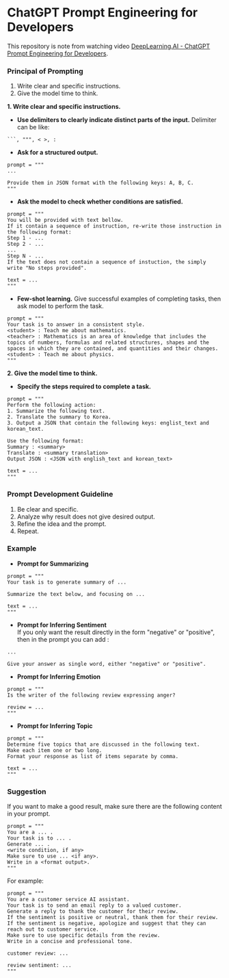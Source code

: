 # ChatGPT Prompt Engineering for Developers

This repository is note from watching video [DeepLearning.AI - ChatGPT Prompt Engineering for Developers](https://learn.deeplearning.ai/courses/chatgpt-prompt-eng/).


### Principal of Prompting
1. Write clear and specific instructions.
2. Give the model time to think.

**1. Write clear and specific instructions.**
+ **Use delimiters to clearly indicate distinct parts of the input.** Delimiter can be like: 
```
```, """, < >, :
```
+ **Ask for a structured output.** 
```
prompt = """
...

Provide them in JSON format with the following keys: A, B, C.
"""
```
+ **Ask the model to check whether conditions are satisfied.**
```
prompt = """
You will be provided with text bellow. 
If it contain a sequence of instruction, re-write those instruction in the following format:
Step 1 - ...
Step 2 - ...
...
Step N - ...
If the text does not contain a sequence of instuction, the simply write "No steps provided".

text = ...
"""
```
+ **Few-shot learning.** Give successful examples of completing tasks, then ask model to perform the task. 
```
prompt = """
Your task is to answer in a consistent style.
<student> : Teach me about mathematics.
<teacher> : Mathematics is an area of knowledge that includes the topics of numbers, formulas and related structures, shapes and the spaces in which they are contained, and quantities and their changes. 
<student> : Teach me about physics. 
"""
```

**2. Give the model time to think.**
+ **Specify the steps required to complete a task.**
```
prompt = """
Perform the following action:
1. Summarize the following text.
2. Translate the summary to Korea.
3. Output a JSON that contain the following keys: englist_text and korean_text.

Use the following format:
Summary : <summary>
Translate : <summary translation>
Output JSON : <JSON with english_text and korean_text>

text = ...
"""
```

### Prompt Development Guideline
1. Be clear and specific.
2. Analyze why result does not give desired output.
3. Refine the idea and the prompt.
4. Repeat.

### Example 
+ **Prompt for Summarizing**
```
prompt = """
Your task is to generate summary of ...

Summarize the text below, and focusing on ...

text = ...
"""
```

+ **Prompt for Inferring Sentiment** \
If you only want the result directly in the form "negative" or "positive", then in the prompt you can add :
```
...

Give your answer as single word, either "negative" or "positive".
```

+ **Prompt for Inferring Emotion** 
```
prompt = """
Is the writer of the following review expressing anger?

review = ...
"""
```

+ **Prompt for Inferring Topic** 
```
prompt = """
Determine five topics that are discussed in the following text. 
Make each item one or two long.
Format your response as list of items separate by comma.

text = ...
"""
```

### Suggestion
If you want to make a good result, make sure there are the following content in your prompt.
```
prompt = """
You are a ... .
Your task is to ... .
Generate ... .
<write condition, if any>
Make sure to use ... <if any>.
Write in a <format output>.
"""
```
For example:
```
prompt = """
You are a customer service AI assistant.
Your task is to send an email reply to a valued customer.
Generate a reply to thank the customer for their review.
If the sentiment is positive or neutral, thank them for their review. If the sentiment is negative, apologize and suggest that they can reach out to customer service. 
Make sure to use specific details from the review.
Write in a concise and professional tone.

customer review: ...

review sentiment: ...
"""
```

